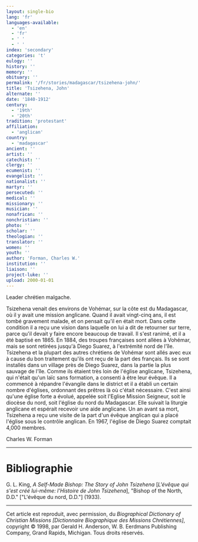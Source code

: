 ```yaml
---
layout: single-bio
lang: 'fr'
languages-available:
  - 'en'
  - 'fr'
  - ' '
  - ' '
index: 'secondary'
categories: 't'
eulogy: ''
history: ''
memory: ''
obituary: ''
permalink: '/fr/stories/madagascar/tsizehena-john/'
title: 'Tsizehena, John'
alternate: ''
date: '1840-1912'
century:
  - '19th'
  - '20th'
tradition: 'protestant'
affiliation:
  - 'anglican'
country:
  - 'madagascar'
ancient: ''
artist: ''
catechist: ''
clergy: ''
ecumenist: ''
evangelist: ''
nationalist: ''
martyr: ''
persecuted: ''
medical: ''
missionary: ''
musician: ''
nonafrican: ''
nonchristian: ''
photo: ''
scholar: ''
theologian: ''
translator: ''
women: ''
youth: ''
author: 'Forman, Charles W.'
institution: ''
liaison: ''
project-luke: ''
upload: 2000-01-01
---
```



Leader chrétien malgache.

Tsizehena venait des environs de Vohémar, sur la côte est du Madagascar, où il y avait une mission anglicane. Quand il avait vingt-cinq ans, il est tombé gravement malade, et on pensait qu'il en était mort. Dans cette condition il a reçu une vision dans laquelle on lui a dit de retourner sur terre, parce qu'il devait y faire encore beaucoup de travail. Il s'est ranimé, et il a été baptisé en 1865. En 1884, des troupes françaises sont allées à Vohémar, mais se sont retirées jusqu'à Diego Suarez, à l'extrémité nord de l'île. Tsizehena et la plupart des autres chrétiens de Vohémar sont allés avec eux à cause du bon traitement qu'ils ont reçu de la part des français. Ils se sont installés dans un village près de Diego Suarez, dans la partie la plus sauvage de l'île. Comme ils étaient très loin de l'église anglicane, Tsizehena, qui n'était qu'un laïc sans formation, a consenti à être leur évêque. Il a commencé à répandre l'évangile dans le district et il a établi un certain nombre d'églises, ordonnant des prêtres là où c'était nécessaire. C'est ainsi qu'une église forte a évolué, appelée soit l'Eglise Mission Seigneur, soit le diocèse du nord, soit l'église du nord du Madagascar. Elle suivait la liturgie anglicane et espérait recevoir une aide anglicane. Un an avant sa mort, Tsizehena a reçu une visite de la part d'un évêque anglican qui a placé l'église sous le contrôle anglican. En 1967, l'église de Diego Suarez comptait 4,000 membres.

Charles W. Forman

---

# Bibliographie

G. L. King, *A Self-Made Bishop: The Story of John Tsizehena*  [*L'évêque qui s'est cré&eacute; lui-même: l'Histoire de John Tsizehena*], "Bishop of the North, D.D." ["L'évêque du nord, D.D."] (1933).

---

Cet article est reproduit, avec permission, du *Biographical Dictionary of Christian Missions [Dictionnaire Biographique des Missions Chrétiennes]*, copyright © 1998, par Gerald H. Anderson, W. B. Eerdmans Publishing Company, Grand Rapids, Michigan. Tous droits réservés.